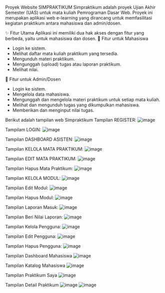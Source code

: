 Proyek Website SIMPRAKTIKUM
Simpraktikum adalah proyek Ujian Akhir Semester (UAS) untuk mata kuliah Pemrograman Dasar Web. Proyek ini merupakan aplikasi web e-learning yang dirancang untuk memfasilitasi kegiatan praktikum antara mahasiswa dan admin/dosen.

✨ Fitur Utama
Aplikasi ini memiliki dua hak akses dengan fitur yang berbeda, yaitu untuk mahasiswa dan dosen.
👤 Fitur untuk Mahasiswa
- Login ke sistem.
- Melihat daftar mata kuliah praktikum yang tersedia.
- Mengunduh materi praktikum.
- Mengunggah (upload) tugas atau laporan praktikum.
- Melihat nilai.

👑 Fitur untuk Admin/Dosen
- Login ke sistem.
- Mengelola data mahasiswa.
- Mengunggah dan mengelola materi praktikum untuk setiap mata kuliah.
- Melihat dan mengunduh tugas yang dikumpulkan mahasiswa.
- Memberikan dan menginput nilai tugas.

Berikut adalah tampilan web Simpraktikum
Tampilan REGISTER:
![image](https://github.com/user-attachments/assets/4783e39e-20c4-48b9-9094-041c0d641206)

Tampilam LOGIN:
![image](https://github.com/user-attachments/assets/ffcd0fcc-455b-43a4-9548-70052d0276ea)

Tampilan DASHBOARD ASISTEN:
![image](https://github.com/user-attachments/assets/e0f77de3-7d1d-4031-ba6c-45e996e1e1d8)

Tampilan KELOLA MATA PRAKTIKUM:
![image](https://github.com/user-attachments/assets/542da501-faff-4fda-aab7-b5cbd333b50d)

Tampilan EDIT MATA PRAKTIKUM:
![image](https://github.com/user-attachments/assets/439c4aa7-aa00-4991-8111-836d83a32e8f)

Tampilan Hapus Mata Praktikum:
![image](https://github.com/user-attachments/assets/974adef7-c34e-48a3-be1e-4035ecb5f885)

Tampilan KELOLA MODUL:
![image](https://github.com/user-attachments/assets/1aa46fcc-f52a-4367-b9f5-9e9e41b791b0)

Tampilan Edit Modul:
![image](https://github.com/user-attachments/assets/62b437a8-5614-48cb-af8a-1cd069ce2167)

Tampilan Hapus Modul:
![image](https://github.com/user-attachments/assets/f69c26fc-338d-4d50-848b-c4b127e67fae)

Tampilan Laporan Masuk:
![image](https://github.com/user-attachments/assets/4ba9ec38-bc02-4766-a3c3-2bd9d0013cfe)

Tampilan Beri Nilai Laporan:
![image](https://github.com/user-attachments/assets/5d11b280-be1d-4d29-9a00-c49dd668a9d4)

Tampilan Kelola Pengguna:
![image](https://github.com/user-attachments/assets/5743f027-a228-48b7-a93e-e4b314cb23d6)

Tampilan Edit Pengguna:
![image](https://github.com/user-attachments/assets/85153cb5-db0a-49ff-88ad-253b3a9c94f3)

Tampilan Hapus Pengguna:
![image](https://github.com/user-attachments/assets/5ccf570d-0ca6-42bd-b5a0-23773ac5c3a4)

Tampilan Dashboard Mahasiswa
![image](https://github.com/user-attachments/assets/a42a5648-abbb-4545-a612-8a91f5112067)

Tampilan Katalog Mahasiswa
![image](https://github.com/user-attachments/assets/c1e2ab32-c309-4f2d-b68f-84eb05c0840a)

Tampilan Praktikum Saya
![image](https://github.com/user-attachments/assets/94c7a742-42a8-46e5-bc6a-a6b875051222)

Tampilan Detail Praktikum
![image](https://github.com/user-attachments/assets/acce9d7b-cc3a-4901-9d04-2067f44666ed)
![image](https://github.com/user-attachments/assets/b4f04102-7808-4636-bfd5-6e4bdab0a03f)
